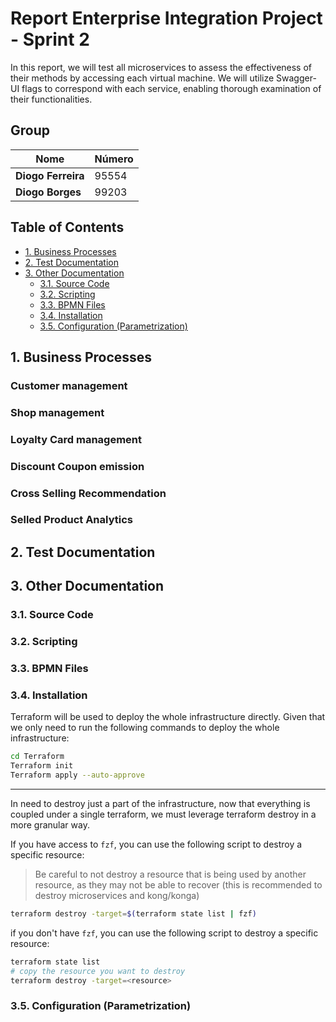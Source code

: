 # Report Enterprise Integration Project - Sprint 2

<!-- TODO -->

In this report, we will test all microservices to assess the effectiveness of their methods by accessing each virtual machine. We will utilize Swagger-UI flags to correspond with each service, enabling thorough examination of their functionalities.

## Group

| Nome               | Número |
| ------------------ | ------ |
| **Diogo Ferreira** | 95554  |
| **Diogo Borges**   | 99203  |

## Table of Contents

- [1. Business Processes](#1-business-processes)
- [2. Test Documentation](#2-test-documentation)
- [3. Other Documentation](#3-other-documentation)
  - [3.1. Source Code](#31-source-code)
  - [3.2. Scripting](#32-scripting)
  - [3.3. BPMN Files](#33-bpmn-files)
  - [3.4. Installation](#34-installation)
  - [3.5. Configuration (Parametrization)](#35-configuration-parametrization)

## 1. Business Processes

### Customer management

### Shop management

### Loyalty Card management

### Discount Coupon emission

### Cross Selling Recommendation

### Selled Product Analytics

## 2. Test Documentation

## 3. Other Documentation

### 3.1. Source Code

### 3.2. Scripting

### 3.3. BPMN Files

### 3.4. Installation

Terraform will be used to deploy the whole infrastructure directly. Given that we only need to run the following commands to deploy the whole infrastructure:

```bash
cd Terraform
Terraform init
Terraform apply --auto-approve
```

---

In need to destroy just a part of the infrastructure, now that everything is coupled under a single terraform, we must leverage terraform destroy in a more granular way.

If you have access to `fzf`, you can use the following script to destroy a specific resource:

> Be careful to not destroy a resource that is being used by another resource, as they may not be able to recover (this is recommended to destroy microservices and kong/konga)

```bash
terraform destroy -target=$(terraform state list | fzf)
```

if you don't have `fzf`, you can use the following script to destroy a specific resource:

```bash
terraform state list
# copy the resource you want to destroy
terraform destroy -target=<resource>
```

### 3.5. Configuration (Parametrization)
